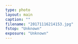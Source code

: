```yaml
---
type: photo
layout: main
caption: ""
filename: "20171116214153.jpg"
fstop: "Unknown"
exposure: "Unknown"
---
```

